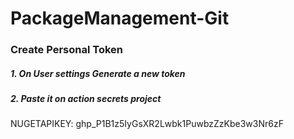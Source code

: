 # PackageManagement-Git



### Create Personal Token
##### 1. On User settings Generate a new token
##### 2. Paste it on action secrets project
NUGETAPIKEY: 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

